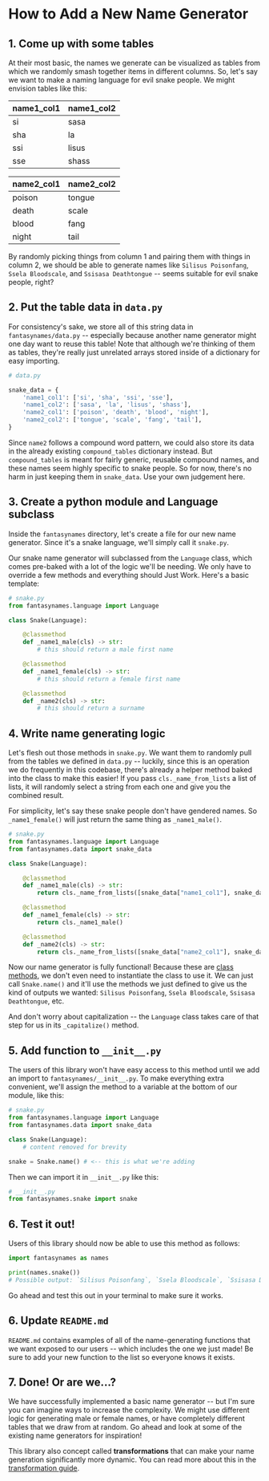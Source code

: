 # How to Add a New Name Generator

## 1. Come up with some tables

At their most basic, the names we generate can be visualized as tables from which we randomly smash together items in different columns. So, let's say we want to make a naming language for evil snake people. We might envision tables like this:

| name1_col1| name1_col2  |
|-----|-------|
| si  | sasa  |
| sha | la    |
| ssi | lisus |
| sse | shass |

| name2_col1| name2_col2  |
|-----|-------|
| poison  | tongue  |
| death | scale    |
| blood | fang |
| night | tail |

By randomly picking things from column 1 and pairing them with things in column 2, we should be able to generate names like `Silisus Poisonfang`, `Ssela Bloodscale`, and `Ssisasa Deathtongue` -- seems suitable for evil snake people, right?

## 2. Put the table data in `data.py`

For consistency's sake, we store all of this string data in `fantasynames/data.py` -- especially because another name generator might one day want to reuse this table! Note that although we're thinking of them as tables, they're really just unrelated arrays stored inside of a dictionary for easy importing.

```python
# data.py

snake_data = {
    'name1_col1': ['si', 'sha', 'ssi', 'sse'],
    'name1_col2': ['sasa', 'la', 'lisus', 'shass'],
    'name2_col1': ['poison', 'death', 'blood', 'night'],
    'name2_col2': ['tongue', 'scale', 'fang', 'tail'],
}
```

Since `name2` follows a compound word pattern, we could also store its data in the already existing `compound_tables` dictionary instead. But `compound_tables` is meant for fairly generic, reusable compound names, and these names seem highly specific to snake people. So for now, there's no harm in just keeping them in `snake_data`. Use your own judgement here.

## 3. Create a python module and Language subclass

Inside the `fantasynames` directory, let's create a file for our new name generator. Since it's a snake language, we'll simply call it `snake.py`.

Our snake name generator will subclassed from the `Language` class, which comes pre-baked with a lot of the logic we'll be needing. We only have to override a few methods and everything should Just Work. Here's a basic template:

```python
# snake.py
from fantasynames.language import Language

class Snake(Language):

    @classmethod
    def _name1_male(cls) -> str:
        # this should return a male first name

    @classmethod
    def _name1_female(cls) -> str:
        # this should return a female first name

    @classmethod
    def _name2(cls) -> str:
        # this should return a surname

```

## 4. Write name generating logic

Let's flesh out those methods in `snake.py`. We want them to randomly pull from the tables we defined in `data.py` -- luckily, since this is an operation we do frequently in this codebase, there's already a helper method baked into the class to make this easier! If you pass `cls._name_from_lists` a list of lists, it will randomly select a string from each one and give you the combined result.

For simplicity, let's say these snake people don't have gendered names. So `_name1_female()` will just return the same thing as `_name1_male()`.

```python
# snake.py
from fantasynames.language import Language
from fantasynames.data import snake_data

class Snake(Language):

    @classmethod
    def _name1_male(cls) -> str:
        return cls._name_from_lists([snake_data["name1_col1"], snake_data["name1_col2"]])

    @classmethod
    def _name1_female(cls) -> str:
        return cls._name1_male()

    @classmethod
    def _name2(cls) -> str:
        return cls._name_from_lists([snake_data["name2_col1"], snake_data["name2_col2"]])
```

Now our name generator is fully functional! Because these are [class methods](https://pythonbasics.org/classmethod/), we don't even need to instantiate the class to use it. We can just call `Snake.name()` and it'll use the methods we just defined to give us the kind of outputs we wanted: `Silisus Poisonfang`, `Ssela Bloodscale`, `Ssisasa Deathtongue`, etc.

And don't worry about capitalization -- the `Language` class takes care of that step for us in its `_capitalize()` method.

## 5. Add function to `__init__.py`

The users of this library won't have easy access to this method until we add an import to `fantasynames/__init__.py`. To make everything extra convenient, we'll assign the method to a variable at the bottom of our module, like this:

```python
# snake.py
from fantasynames.language import Language
from fantasynames.data import snake_data

class Snake(Language):
    # content removed for brevity

snake = Snake.name() # <-- this is what we're adding
```

Then we can import it in `__init__.py` like this:

```python
# __init__.py
from fantasynames.snake import snake
```

## 6. Test it out!

Users of this library should now be able to use this method as follows:

```python
import fantasynames as names

print(names.snake())
# Possible output: `Silisus Poisonfang`, `Ssela Bloodscale`, `Ssisasa Deathtongue`, etc
```

Go ahead and test this out in your terminal to make sure it works.

## 6. Update `README.md`

`README.md` contains examples of all of the name-generating functions that we want exposed to our users -- which includes the one we just made! Be sure to add your new function to the list so everyone knows it exists.

## 7. Done! Or are we...?

We have successfully implemented a basic name generator -- but I'm sure you can imagine ways to increase the complexity. We might use different logic for generating male or female names, or have completely different tables that we draw from at random. Go ahead and look at some of the existing name generators for inspiration!

This library also concept called **transformations** that can make your name generation significantly more dynamic. You can read more about this in the [transformation guide](transformation-guide.md).
